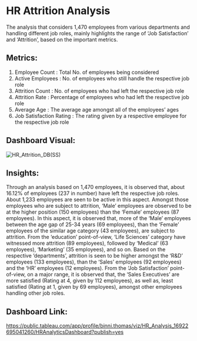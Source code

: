 # HR Attrition Analysis
The analysis that considers 1,470 employees from various departments and handling different job roles, mainly highlights the range of ‘Job Satisfaction’ and ‘Attrition’, based on the important metrics.  
## Metrics:
1. Employee Count : Total No. of employees being considered
2. Active Employees : No. of employees who still handle the respective job role
3. Attrition Count : No. of employees who had left the respective job role
4. Attrition Rate : Percentage of employees who had left the respective job role
5. Average Age : The average age amongst all of the employees’ ages
6. Job Satisfaction Rating : The rating given by a respective employee for the respective job role
## Dashboard Visual:
![HR_Attrition_DB(SS)](https://github.com/binnithomas/HRAttrition_Analysis/assets/124578312/1f65b3ac-e4de-47a8-b5e9-7ccb824b15b4)
## Insights:
Through an analysis based on 1,470 employees, it is observed that, about 16.12% of employees (237 in number) have left the respective job roles. About 1,233 employees are seen to be active in this aspect. Amongst those employees who are subject to attrition, ‘Male’ employees are observed to be at the higher position (150 employees) than the ‘Female’ employees (87 employees). In this aspect, it is observed that, more of the ‘Male’ employees between the age gap of 25-34 years (69 employees), than the ‘Female’ employees of the similar age category (43 employees), are subject to attrition. From the ‘education’ point-of-view, ‘Life Sciences’ category have witnessed more attrition (89 employees), followed by ‘Medical’ (63 employees), ‘Marketing’ (35 employees), and so on. Based on the respective ‘departments’, attrition is seen to be higher amongst the ‘R&D’ employees (133 employees), than the ‘Sales’ employees (92 employees) and the ‘HR’ employees (12 employees). From the ‘Job Satisfaction’ point-of-view, on a major range, it is observed that, the ‘Sales Executives’ are more satisfied (Rating at 4, given by 112 employees), as well as, least satisfied (Rating at 1, given by 69 employees), amongst other employees handling other job roles.  
## Dashboard Link:
https://public.tableau.com/app/profile/binni.thomas/viz/HR_Analysis_16922695041260/HRAnalyticsDashboard?publish=yes

